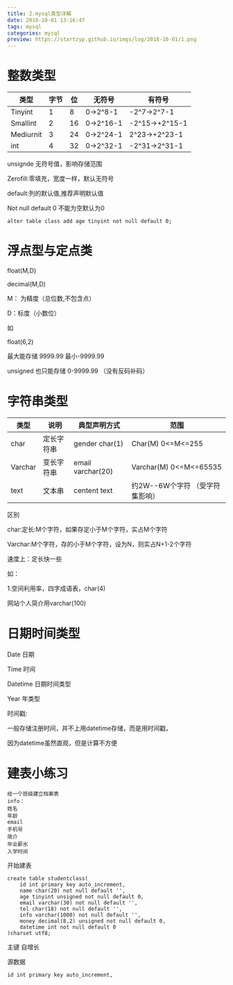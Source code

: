 ```yaml
---
title: 2.mysql类型详解
date: 2018-10-01 13:16:47
tags: mysql
categories: mysql
preview: https://startzyp.github.io/imgs/log/2018-10-01/1.png
---
```


# 整数类型

| 类型      | 字节 | 位   | 无符号    | 有符号         |
| --------- | ---- | ---- | --------- | -------------- |
| Tinyint   | 1    | 8    | 0->2^8-1  | -2^7->2^7-1    |
| Smallint  | 2    | 16   | 0->2^16-1 | -2^15->+2^15-1 |
| Mediurnit | 3    | 24   | 0->2^24-1 | 2^23->+2^23-1  |
| int       | 4    | 32   | 0->2^32-1 | -2^31->2^31-1  |

unsignde 无符号值，影响存储范围

Zerofill:零填充，宽度一样，默认无符号

default:列的默认值,推荐声明默认值

Not null default 0 不能为空默认为0

```mysql
alter table class add age tinyint not null default 0;
```

# 浮点型与定点类

float(M,D)

decimal(M,D)

M： 为精度（总位数,不包含点）

D：标度（小数位）

如

float(6,2)

最大能存储 9999.99 最小-9999.99

unsigned 也只能存储 0-9999.99 （没有反码补码）

# 字符串类型

| 类型    | 说明       | 典型声明方式      | 范围                            |
| ------- | ---------- | ----------------- | ------------------------------- |
| char    | 定长字符串 | gender char(1)    | Char(M) 0<=M<=255               |
| Varchar | 变长字符串 | email varchar(20) | Varchar(M) 0<=M<=65535          |
| text    | 文本串     | centent text      | 约2W--6W个字符 （受字符集影响） |

区别

char:定长:M个字符，如果存定小于M个字符，实占M个字符

Varchar:M个字符，存的小于M个字符，设为N，则实占N+1-2个字符

速度上：定长快一些

如：

1.空间利用率，四字成语表，char(4)

网站个人简介用varchar(100)

# 日期时间类型

Date 日期

Time 时间

Datetime 日期时间类型  

Year 年类型

时间戳:

一般存储注册时间，并不上用datetime存储，而是用时间戳，

因为datetime虽然直观，但是计算不方便



# 建表小练习

```
给一个班级建立档案表
info：
姓名
年龄
email
手机号
简介
毕业薪水
入学时间
```

开始建表

```mysql
create table studentclass(
    id int primary key auto_increment,
	name char(20) not null default '',
	age tinyint unsigned not null default 0,
	email varchar(30) not null default '',
	tel char(18) not null default '',
	info varchar(1000) not null default '',
	money decimal(8,2) unsigned not null default 0,
	datetime int not null default 0
)charset utf8;
```

主键 自增长 

源数据

```mysql
id int primary key auto_increment,
```


